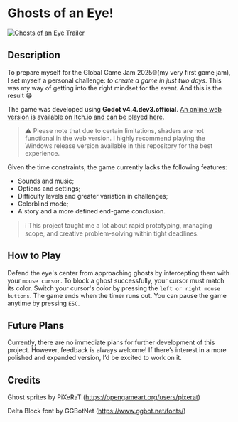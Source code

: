 # Ghosts of an Eye!

[![Ghosts of an Eye Trailer](https://img.youtube.com/vi/OgA6QckQeFM/0.jpg)](https://www.youtube.com/watch?v=OgA6QckQeFM?autoplay=1)

## Description

To prepare myself for the Global Game Jam 2025🌐(my very first game jam), I set myself a personal challenge: *to create a game in just two days*. This was my way of getting into the right mindset for the event. And this is the result 😁

The game was developed using **Godot v4.4.dev3.official**. [An online web version is available on Itch.io and can be played here](https://kanaszm.itch.io/ghosts-of-an-eye).

> ⚠️ Please note that due to certain limitations, shaders are not
> functional in the web version. I highly recommend playing the Windows release version available in this repository for the best experience.

Given the time constraints, the game currently lacks the following features:

-   Sounds and music;
-   Options and settings;
-   Difficulty levels and greater variation in challenges;
-   Colorblind mode;
-   A story and a more defined end-game conclusion.

> ℹ️ This project taught me a lot about rapid prototyping, managing scope,
> and creative problem-solving within tight deadlines.

## How to Play

Defend the eye's center from approaching ghosts by intercepting them with your `mouse cursor`.
To block a ghost successfully, your cursor must match its color.
Switch your cursor's color by pressing the `left or right mouse buttons`.
The game ends when the timer runs out.
You can pause the game anytime by pressing `ESC`.

## Future Plans

Currently, there are no immediate plans for further development of this project. However, feedback is always welcome! If there’s interest in a more polished and expanded version, I’d be excited to work on it.

## Credits

Ghost sprites by PiXeRaT (https://opengameart.org/users/pixerat)

Delta Block font by GGBotNet (https://www.ggbot.net/fonts/)
